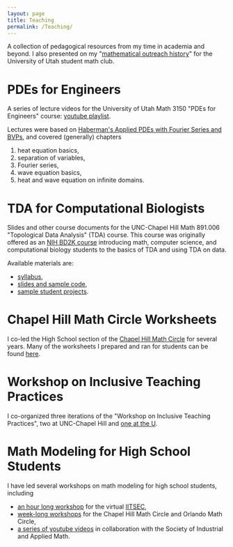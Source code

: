 ```yaml
---
layout: page
title: Teaching
permalink: /Teaching/
---
```


A collection of pedagogical resources from my time in academia and beyond. I also presented on my "[mathematical outreach history](https://docs.google.com/presentation/d/11_8vI2DWcHWO4Vqi2XO9bsScoX3W5yS8vOdP-Ff7mhc/edit?usp=sharing)" for the University of Utah student math club.

# PDEs for Engineers

A series of lecture videos for the University of Utah Math 3150 "PDEs for Engineers" course: [youtube playlist](https://www.youtube.com/playlist?list=PLWPYPlMSEPxjSeKAlzY_3DlZUytAsmTdX).

Lectures were based on [Haberman's Applied PDEs with Fourier Series and BVPs](https://www.pearson.com/en-us/subject-catalog/p/applied-partial-differential-equations-with-fourier-series-and-boundary-value-problems-classic-version/P200000006203/9780137549702), and covered (generally) chapters
1. heat equation basics,
2. separation of variables,
3. Fourier series, 
4. wave equation basics,
10. heat and wave equation on infinite domains.



# TDA for Computational Biologists

Slides and other course documents for the UNC-Chapel Hill Math 891.006 "Topological Data Analysis" (TDA) course. This course was originally offered as an [NIH BD2K course](https://bd2k.web.unc.edu/2020-topological-data-analysis-math891-006/) introducing math, computer science, and computational biology students to the basics of TDA and using TDA on data.

Available materials are:
- [syllabus](https://drive.google.com/file/d/1CRLzsVHslJFgI6gnnpKtCjQKiVyxVo_X/view?usp=sharing),
- [slides and sample code](https://drive.google.com/drive/folders/1tXWmKDvdMPtxNR0-k1A-GnoTJpJI52BR?usp=sharing),
- [sample student projects](https://drive.google.com/drive/folders/1AbYkztbUm_j590PV_dsv3yKCoTzBBas-?usp=sharing).



# Chapel Hill Math Circle Worksheets

I co-led the High School section of the [Chapel Hill Math Circle](https://chapelhillmathcircle.org) for several years. Many of the worksheets I prepared and ran for students can be found [here](https://drive.google.com/file/d/1GLcWVmLMuP-TzpdxpMAD54R35nAA7DPR/view).



# Workshop on Inclusive Teaching Practices

I co-organized three iterations of the "Workshop on Inclusive Teaching Practices", two at UNC-Chapel Hill and [one at the U](https://www.math.utah.edu/equity-diversity/inclusive_teaching_practices_workshop.php).



# Math Modeling for High School Students

I have led several workshops on math modeling for high school students, including
- [an hour long workshop](https://docs.google.com/presentation/d/19eRElOdS-sQasgTJUmwNIje0-Ujr9IX5gG0NulzLhto/edit?usp=sharing) for the virtual [IITSEC](https://www.iitsec.org),
- [week-long workshops](https://drive.google.com/drive/folders/1lELbHa8z1TubcvJmLlv-aBjntzB9DtVM?usp=sharing) for the Chapel Hill Math Circle and Orlando Math Circle,
- [a series of youtube videos](https://www.youtube.com/playlist?list=PLf_ipOSbWC87csMGb7Si8g6Rk_tjaPJ_K) in collaboration with the Society of Industrial and Applied Math.